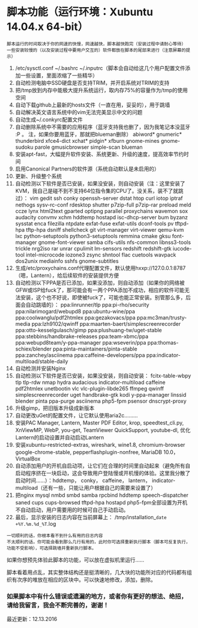 # 脚本功能（运行环境：Xubuntu 14.04.x 64-bit）
```
脚本运行的时间取决于你的网速的快慢，网速越快，脚本越快跑完（安装过程中请耐心等待）
一些安装较慢的（以及安装过程中要用户交互的）软件都放在脚本的尾部来进行（注意屏幕的提示）
```
1. /etc/sysctl.conf  ~/.bashrc  ~/.inputrc（脚本会自动给这几个用户配置文件添加一些设置，里面浓缩了一些精华）
2. 自动检测电脑中SSD硬盘是否支持TRIM，并开启系统对TRIM的支持
3. 把/tmp放到内存中能极大提升系统运行，取内存75%的容量作为/tmp的使用空间
4. 自动下载github上最新的hosts文件（一直在用，妥妥的），用于跳墙
5. 自动解决英文语言系统中的vim无法完美显示中文的问题
6. 自动生成~/.conkyrc配置文件
7. 自动删除系统中不需要的应用程序（蓝牙支持我也删了，因为我笔记本没蓝牙 :P  。 注，如果你要用蓝牙，那就把blueman删除）
abiword* gnumeric* thunderbird xfce4-dict xchat* pidgin* xfburn gnome-mines gnome-sudoku parole gmusicbrowser simple-scan blueman
8. 安装apt-fast，大幅提升软件安装、系统更新、升级的速度，提高效率节约时间
9. 启用Canonical Partners的软件源（系统自动默认是未启用的）
11. 更新、升级整个系统
12. 自动检测以下软件是否已安装，如果没安装，则自动安装（注：这里安装了KVM，我自己是碰不到不支持64位指令集的CPU了。没关系，装不了就跳过）：
vim gedit ssh conky openssh-server dstat htop curl iotop iptraf nethogs sysv-rc-conf rdesktop shutter p7zip-full p7zip-rar preload meld ccze lynx html2text gparted optipng parallel proxychains wavemon sox audacity convmv xchm hddtemp hostapd isc-dhcp-server bum byzanz sysstat enca filezilla ntpdate exfat-fuse exfat-utils dconf-tools pv tftpd-hpa tftp-hpa dsniff shellcheck git virt-manager virt-viewer qemu-kvm lxc python-setuptools python3-setuptools remmina cmake gksu font-manager gnome-font-viewer samba cifs-utils nfs-common libnss3-tools trickle nrg2iso rar unrar cpulimit lm-sensors redshift redshift-gtk iucode-tool intel-microcode iozone3 zsync shntool flac cuetools wavpack dos2unix mediainfo sshfs gnome-subtitles
13. 生成/etc/proxychains.conf代理配置文件，默认使用hxxp://127.0.0.1:8787（嗯，Lantern），给后续软件的安装提供方便
14. 自动检测以下PPA是否已添加，如果没添加，则自动添加（如果你的网络被GFW或ISP给fuck了，那可能会有一两个PPA添加不成功，相应的软件可能无法安装，这个也不好说，即使被fuck了，可能也能正常安装。别管那么多，后面会自动跳墙的）：
ppa:linrunner/tlp ppa:pi-rho/security ppa:nilarimogard/webupd8 ppa:ubuntu-wine/ppa ppa:coolwanglu/pdf2htmlex ppa:gezakovacs/ppa ppa:mc3man/trusty-media ppa:lzh9102/qwinff ppa:maarten-baert/simplescreenrecorder ppa:otto-kesselgulasch/gimp ppa:plushuang-tw/uget-stable ppa:stebbins/handbrake-releases ppa:team-xbmc/ppa ppa:webupd8team/y-ppa-manager ppa:wseverin/ppa ppa:thomas-schiex/blender ppa:pinta-maintainers/pinta-stable ppa:zanchey/asciinema ppa:caffeine-developers/ppa ppa:indicator-multiload/stable-daily
15. 自动检测并安装Nginx
16. 自动检测以下软件是否已安装，如果没安装，则自动安装：
fcitx-table-wbpy tlp tlp-rdw nmap hydra audacious indicator-multiload caffeine pdf2htmlex unetbootin vlc vlc-plugin-libde265 ffmpeg qwinff simplescreenrecorder uget handbrake-gtk kodi y-ppa-manager linssid blender pinta ppa-purge asciinema php5-fpm psensor dnscrypt-proxy
17. 升级gimp，把旧版本升级成新版本
18. 自动更改uGet的配置文件，让它默认使用aria2c………
19. 安装PAC Manager, Lantern, Master PDF Editor, krop, speedtest_cli.py, XnViewMP, WebP, you-get, TeamViewer QuickSupport, youtube-dl, 优化Lantern的启动设置并自动启动Lantern
20. 安装xubuntu-restricted-extras, wireshark, wine1.8, chromium-browser google-chrome-stable, pepperflashplugin-nonfree, MariaDB 10.0， VirtualBox
21. 自动添加用户的开机自启动项，让它们在合理的时间里自动起来（避免所有自启动程序挤在一块启动，这会导致用户登陆慢或开机慢的体验。这里我分散了启动时间……）：hddtemp， conky， caffeine， lantern， indicator-multiload（还有一些，只能让用户根据自己的需要来设置了）
22. 把nginx mysql nmbd smbd samba rpcbind hddtemp speech-dispatcher saned cups cups-browsed tftpd-hpa hostapd php5-fpm全部设置为开机不自动启动，用户需要用的时候可自己手动启动。
23. 最后，显示安装的日志内容在当前屏幕上： /tmp/installation_`date +%Y.%m.%d_%T`.log
```
一切顺利的话，你根本看不到什么有用的日志内容
不太顺利的话，你可能会看到那么几行有用的，此时你可选择重新执行脚本（脚本可反复执行，功能不受影响），可选择跳墙并重新执行脚本。
```
如果你想预先体验此脚本的功能，可以放在虚拟机里运行……

脚本看着用点乱，其实整体结构还是挺清晰的，几大块的功能所对应的代码都有组织有次序的堆放在相应的区块中。可以快速地修改，添加，删除。

### 如果脚本中有什么错误或遗漏的地方，或者你有更好的想法、绝招，请给我留言，我会不断完善的，谢谢！

最近更新：12.13.2016
